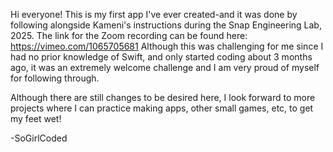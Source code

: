 Hi everyone! This is my first app I've ever created-and it was done by following alongside Kameni's instructions during the Snap Engineering Lab, 2025. 
The link for the Zoom recording can be found here: https://vimeo.com/1065705681
Although this was challenging for me since I had no prior knowledge of Swift, and only started coding about 3 months ago, it was an extremely welcome challenge and I am very proud of myself for following through.

Although there are still changes to be desired here, I look forward to more projects where I can practice making apps, other small games, etc, to get my feet wet!

-SoGirlCoded
